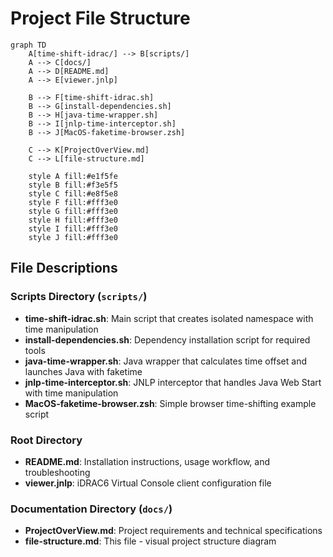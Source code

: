 # Project File Structure

```mermaid
graph TD
    A[time-shift-idrac/] --> B[scripts/]
    A --> C[docs/]
    A --> D[README.md]
    A --> E[viewer.jnlp]
    
    B --> F[time-shift-idrac.sh]
    B --> G[install-dependencies.sh]
    B --> H[java-time-wrapper.sh]
    B --> I[jnlp-time-interceptor.sh]
    B --> J[MacOS-faketime-browser.zsh]
    
    C --> K[ProjectOverView.md]
    C --> L[file-structure.md]
    
    style A fill:#e1f5fe
    style B fill:#f3e5f5
    style C fill:#e8f5e8
    style F fill:#fff3e0
    style G fill:#fff3e0
    style H fill:#fff3e0
    style I fill:#fff3e0
    style J fill:#fff3e0
```

## File Descriptions

### Scripts Directory (`scripts/`)
- **time-shift-idrac.sh**: Main script that creates isolated namespace with time manipulation
- **install-dependencies.sh**: Dependency installation script for required tools
- **java-time-wrapper.sh**: Java wrapper that calculates time offset and launches Java with faketime
- **jnlp-time-interceptor.sh**: JNLP interceptor that handles Java Web Start with time manipulation
- **MacOS-faketime-browser.zsh**: Simple browser time-shifting example script

### Root Directory
- **README.md**: Installation instructions, usage workflow, and troubleshooting
- **viewer.jnlp**: iDRAC6 Virtual Console client configuration file

### Documentation Directory (`docs/`)

- **ProjectOverView.md**: Project requirements and technical specifications
- **file-structure.md**: This file - visual project structure diagram